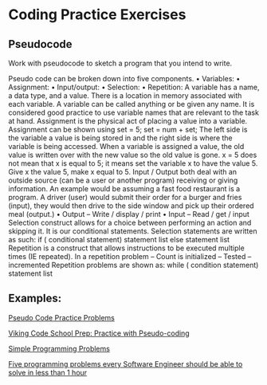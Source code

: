# Coding Practice Exercises

## Pseudocode

Work with pseudocode to sketch a program that you intend to write. 

Pseudo code can be broken down into five components.
• Variables:
• Assignment:
• Input/output:
• Selection:
• Repetition:
A variable has a name, a data type, and a value. There is a location in memory associated with each variable. A variable
can be called anything or be given any name. It is considered good practice to use variable names that are relevant to
the task at hand.
Assignment is the physical act of placing a value into a variable. Assignment can be shown using
set = 5;
set = num + set;
The left side is the variable a value is being stored in and the right side is where the variable is being accessed. When a
variable is assigned a value, the old value is written over with the new value so the old value is gone. x = 5 does not
mean that x is equal to 5; it means set the variable x to have the value 5. Give x the value 5, make x equal to 5.
Input / Output both deal with an outside source (can be a user or another program) receiving or giving information. An
example would be assuming a fast food restaurant is a program. A driver (user) would submit their order for a burger
and fries (input), they would then drive to the side window and pick up their ordered meal (output.)
• Output – Write / display / print
• Input – Read / get / input
Selection construct allows for a choice between performing an action and skipping it. It is our conditional statements.
Selection statements are written as such:
if ( conditional statement)
statement list
else
statement list
Repetition is a construct that allows instructions to be executed multiple times (IE repeated).
In a repetition problem
– Count is initialized
– Tested
– incremented
Repetition problems are shown as:
while ( condition statement)
statement list

## Examples: 

[Pseudo Code Practice Problems](https://www.qacps.org/cms/lib02/MD01001006/Centricity/Domain/847/Pseudo_Code%20Practice_Problems.pdf)

[Viking Code School Prep: Practice with Pseudo-coding](https://www.vikingcodeschool.com/software-engineering-basics/practice-with-pseudo-coding)

[Simple Programming Problems](https://adriann.github.io/programming_problems.html)

[Five programming problems every Software Engineer should be able to solve in less than 1 hour](https://www.shiftedup.com/2015/05/07/five-programming-problems-every-software-engineer-should-be-able-to-solve-in-less-than-1-hour)




